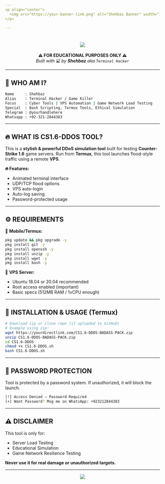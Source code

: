 ```yaml
---
<p align="center">
  <img src="https://your-banner-link.png" alt="Shehbaz Banner" width="100%"/>
</p>

---
```


<h1 align="center">
  <img src="https://readme-typing-svg.herokuapp.com?font=Fira+Code&size=24&duration=3000&pause=1000&center=true&vCenter=true&width=435&lines=🔥+CS1.6+DDOS+TOOL+BY+SHEHBAZ;💣+HACK+THE+GAME;⚡+VPS+ATTACK+INTERFACE"/>
</h1>

<p align="center">
  <b>⚠️ FOR EDUCATIONAL PURPOSES ONLY ⚠️</b><br>
  <i>Built with 💻 by <strong>Shehbaz</strong> aka <code>Terminal Hacker</code></i>
</p>

---

## 🧠 WHO AM I?

```bash
Name     : Shehbaz
Alias    : Terminal Hacker / Game Killer
Focus    : Cyber Tools | VPS Automation | Game Network Load Testing
Special  : Bash Scripting, Termux Tools, Ethical Simulation
Telegram : @yourhandlehere
Whatsapp : +92-321-2844383
```

---

## 🔥 WHAT IS CS1.6-DDOS TOOL?

This is a **stylish & powerful DDoS simulation tool** built for testing **Counter-Strike 1.6** game servers. Run from **Termux**, this tool launches flood-style traffic using a remote **VPS**.

**🔥 Features:**
- Animated terminal interface
- UDP/TCP flood options
- VPS auto-login
- Auto-log saving
- Password-protected usage

---

## ⚙️ REQUIREMENTS

🧾 **Mobile/Termux:**
```bash
pkg update && pkg upgrade -y
pkg install git -y
pkg install openssh -y
pkg install unzip -y
pkg install wget -y
pkg install bash -y
```

🧾 **VPS Server:**
- Ubuntu 18.04 or 20.04 recommended
- Root access enabled (important)
- Basic specs (512MB RAM / 1vCPU enough)

---

## 🧪 INSTALLATION & USAGE (Termux)

```bash
# Download zip or clone repo (if uploaded to GitHub)
# Example using zip:
wget https://yourdirectlink.com/CS1.6-DDOS-BADASS-PACK.zip
unzip CS1.6-DDOS-BADASS-PACK.zip
cd CS1.6-DDOS
chmod +x CS1.6-DDOS.sh
bash CS1.6-DDOS.sh
```

---

## 🔐 PASSWORD PROTECTION

Tool is protected by a password system.
If unauthorized, it will block the launch.

```bash
[!] Access Denied — Password Required
[+] Want Password? Msg me on WhatsApp: +923212844383
```

---

## ⚠️ DISCLAIMER

This tool is only for:
- Server Load Testing
- Educational Simulation
- Game Network Resilience Testing

**Never use it for real damage or unauthorized targets.**

---

<p align="center">
  <img src="https://readme-typing-svg.herokuapp.com?font=Fira+Code&size=18&duration=2000&pause=1000&color=F70000&width=435&lines=👑+Tool+by+Shehbaz+-+Terminal+Hacker;📂+Version:+1.0+;🔐+Stay+Safe+|+Stay+Smart"/>
</p>
